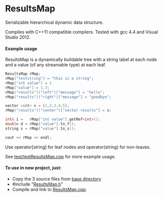 # ResultsMap

Serializable hierarchical dynamic data structure.  

Compiles with C++11 compatible compilers. Tested with gcc 4.4 and Visual Studio 2012.

#### Example usage

ResultsMap is a dynamically buildable tree with a string label at each node and a value (of any streamable type) at each leaf.

``` cpp
ResultsMap rMap;
rMap["teststring"] = "this is a string";
rMap["int value"] = 1
rMap["value"] = 1.3;
rMap("results")("left")["message"] = "hello";
rMap("results")("right")["message"] = "goodbye";

vector <int> v = {1,2,3,4,5};
rMap("results")("center")["vector results"] = v;

int& i =   rMap["int value"].getRef<int>();
double d = rMap["value"].to_f();
string s = rMap["value"].to_s();

cout << rMap << endl;
```

Use operator[string] for leaf nodes and operator(string) for non-leaves.

See [test/testResultsMap.cpp](test/testResultsMap.cpp) for more example usage.

#### To use in new project, just:
* Copy the 3 source files from [base directory](https://github.com/CodePi/ResultsMap)
* #include "[ResultsMap.h](ResultsMap.h)"
* Compile and link to [ResultsMap.cpp](ResultsMap.cpp).
